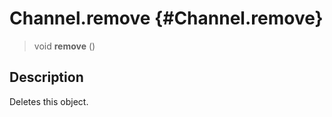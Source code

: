 Channel.remove {#Channel.remove}
==============

> void **remove** ()

Description
-----------

Deletes this object.
